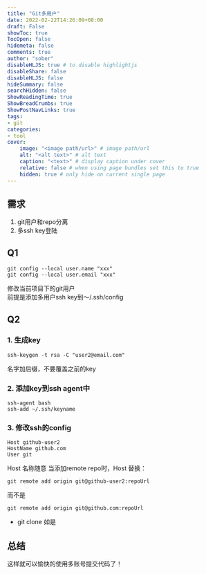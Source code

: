 ```yaml
---
title: "Git多用户"
date: 2022-02-22T14:26:09+08:00
draft: False
showToc: true
TocOpen: false
hidemeta: false
comments: true
author: "sober"
disableHLJS: true # to disable highlightjs
disableShare: false
disableHLJS: false
hideSummary: false
searchHidden: false
ShowReadingTime: true
ShowBreadCrumbs: true
ShowPostNavLinks: true
tags:
- git
categories:
- tool
cover:
    image: "<image path/url>" # image path/url
    alt: "<alt text>" # alt text
    caption: "<text>" # display caption under cover
    relative: false # when using page bundles set this to true
    hidden: true # only hide on current single page
---
```

## 需求
1. git用户和repo分离
2. 多ssh key登陆

## Q1
``` 
git config --local user.name "xxx"
git config --local user.email "xxx"
   ```
   修改当前项目下的git用户<br />
   前提是添加多用户ssh key到～/.ssh/config
## Q2
### 1. 生成key
 ```
 ssh-keygen -t rsa -C "user2@email.com"
  ```
名字加后缀，不要覆盖之前的key

### 2. 添加key到ssh agent中
 ```
 ssh-agent bash
 ssh-add ~/.ssh/keyname
  ```
### 3. 修改ssh的config
``` 
Host github-user2
HostName github.com
User git
   ``` 
Host 名称随意
当添加remote repo时，Host 替换：
 ```
 git remote add origin git@github-user2:repoUrl
  ```
而不是
 ```
 git remote add origin git@github.com:repoUrl
 ```
- git clone 如是

## 总结
这样就可以愉快的使用多账号提交代码了！
